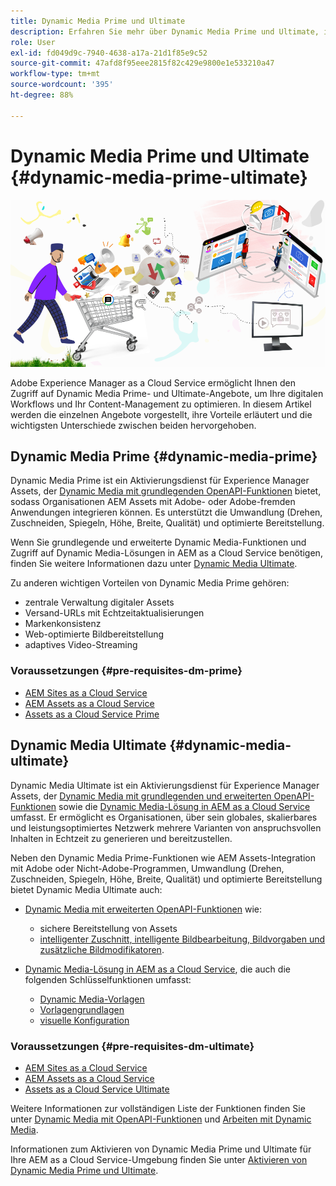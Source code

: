 ```yaml
---
title: Dynamic Media Prime und Ultimate
description: Erfahren Sie mehr über Dynamic Media Prime und Ultimate, ihre Vorteile und ihre Unterschiede.
role: User
exl-id: fd049d9c-7940-4638-a17a-21d1f85e9c52
source-git-commit: 47afd8f95eee2815f82c429e9800e1e533210a47
workflow-type: tm+mt
source-wordcount: '395'
ht-degree: 88%

---
```


# Dynamic Media Prime und Ultimate {#dynamic-media-prime-ultimate}

![Dynamic Media-Banner](/help/assets/assets/dm-pnp-banner.png)

Adobe Experience Manager as a Cloud Service ermöglicht Ihnen den Zugriff auf Dynamic Media Prime- und Ultimate-Angebote, um Ihre digitalen Workflows und Ihr Content-Management zu optimieren. In diesem Artikel werden die einzelnen Angebote vorgestellt, ihre Vorteile erläutert und die wichtigsten Unterschiede zwischen beiden hervorgehoben.

## Dynamic Media Prime {#dynamic-media-prime}

Dynamic Media Prime ist ein Aktivierungsdienst für Experience Manager Assets, der [Dynamic Media mit grundlegenden OpenAPI-Funktionen](/help/assets/dynamic-media-open-apis-overview.md) bietet, sodass Organisationen AEM Assets mit Adobe- oder Adobe-fremden Anwendungen integrieren können. Es unterstützt die Umwandlung (Drehen, Zuschneiden, Spiegeln, Höhe, Breite, Qualität) und optimierte Bereitstellung.

Wenn Sie grundlegende und erweiterte Dynamic Media-Funktionen und Zugriff auf Dynamic Media-Lösungen in AEM as a Cloud Service benötigen, finden Sie weitere Informationen dazu unter [Dynamic Media Ultimate](#dynamic-media-ultimate).

Zu anderen wichtigen Vorteilen von Dynamic Media Prime gehören:

* zentrale Verwaltung digitaler Assets
* Versand-URLs mit Echtzeitaktualisierungen
* Markenkonsistenz
* Web-optimierte Bildbereitstellung
* adaptives Video-Streaming

### Voraussetzungen {#pre-requisites-dm-prime}

* [AEM Sites as a Cloud Service](/help/sites-cloud/authoring/quick-start.md)
* [AEM Assets as a Cloud Service](/help/assets/overview.md)
* [Assets as a Cloud Service Prime](/help/assets/assets-prime.md)

## Dynamic Media Ultimate {#dynamic-media-ultimate}

Dynamic Media Ultimate ist ein Aktivierungsdienst für Experience Manager Assets, der [Dynamic Media mit grundlegenden und erweiterten OpenAPI-Funktionen](/help/assets/dynamic-media-open-apis-overview.md) sowie die [Dynamic Media-Lösung in AEM as a Cloud Service](/help/assets/dynamic-media/dynamic-media.md) umfasst. Er ermöglicht es Organisationen, über sein globales, skalierbares und leistungsoptimiertes Netzwerk mehrere Varianten von anspruchsvollen Inhalten in Echtzeit zu generieren und bereitzustellen.

Neben den Dynamic Media Prime-Funktionen wie AEM Assets-Integration mit Adobe oder Nicht-Adobe-Programmen, Umwandlung (Drehen, Zuschneiden, Spiegeln, Höhe, Breite, Qualität) und optimierte Bereitstellung bietet Dynamic Media Ultimate auch:

* [Dynamic Media mit erweiterten OpenAPI-Funktionen](/help/assets/dynamic-media-open-apis-overview.md) wie:

   * sichere Bereitstellung von Assets
   * [intelligenter Zuschnitt, intelligente Bildbearbeitung, Bildvorgaben und zusätzliche Bildmodifikatoren](https://adobe-aem-assets-delivery.redoc.ly/#operation/getAssetSeoFormat).

* [Dynamic Media-Lösung in AEM as a Cloud Service](/help/assets/dynamic-media/dynamic-media.md), die auch die folgenden Schlüsselfunktionen umfasst:

   * [Dynamic Media-Vorlagen](/help/assets/dynamic-media/dynamic-media-templates.md)
   * [Vorlagengrundlagen](https://experienceleague.adobe.com/de/docs/dynamic-media-classic/using/template-basics/quick-start-template-basics)
   * [visuelle Konfiguration](https://experienceleague.adobe.com/de/docs/dynamic-media-classic/using/master-files/vignette-window-covering-cabinet-files)

### Voraussetzungen {#pre-requisites-dm-ultimate}

* [AEM Sites as a Cloud Service](/help/sites-cloud/authoring/quick-start.md)
* [AEM Assets as a Cloud Service](/help/assets/overview.md)
* [Assets as a Cloud Service Ultimate](/help/assets/assets-ultimate-overview.md)

Weitere Informationen zur vollständigen Liste der Funktionen finden Sie unter [Dynamic Media mit OpenAPI-Funktionen](/help/assets/dynamic-media-open-apis-overview.md) und [Arbeiten mit Dynamic Media](/help/assets/dynamic-media/dynamic-media.md).

Informationen zum Aktivieren von Dynamic Media Prime und Ultimate für Ihre AEM as a Cloud Service-Umgebung finden Sie unter [Aktivieren von Dynamic Media Prime und Ultimate](/help/assets/dynamic-media/enable-dynamic-media-prime-and-ultimate.md).
